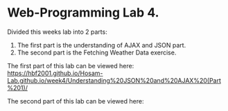 # Web-Programming Lab 4.

Divided this weeks lab into 2 parts:
1. The first part is the understanding of AJAX and JSON part.
2. The second part is the Fetching Weather Data exercise.

The first part of this lab can be viewed here: https://hbf2001.github.io/Hosam-Lab.github.io/week4/Understanding%20JSON%20and%20AJAX%20(Part%201)/

The second part of this lab can be viewed here:
